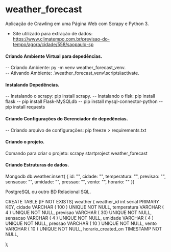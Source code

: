 # weather_forecast
Aplicação de Crawling em uma Página Web com Scrapy e Python 3.

* Site utilizado para extração de dados: https://www.climatempo.com.br/previsao-do-tempo/agora/cidade/558/saopaulo-sp


#### Criando Ambiente Virtual para depedências.
-- Criando Ambiente: py -m venv weather_forecast_venv.   
-- Ativando Ambiente: .\weather_forecast_venv\scripts\activate.

#### Instalando Depedências.
-- Instalando o scrapy: pip install scrapy.
-- Instalando o flsk: pip install flask
-- pip install Flask-MySQLdb
-- pip install mysql-connector-python
-- pip install requests

#### Criando Configurações do Gerenciador de depedências.
-- Criando arquivo de configurações: pip freeze > requirements.txt

#### Criando o projeto.
Comando para criar o projeto: scrapy startproject weather_forecast

#### Criando Estruturas de dados.
Mongodb
db.weather.insert(
{
    id: "", 
    cidade: "",
    temperatura: "",
    previsao: "",
    sensacao: "",
    umidade: "",
    pressao: "",
    vento:  "",
    horario: ""
})

PostgreSQL ou outro BD Relacional SQL.

CREATE TABLE [IF NOT EXISTS] weather (
    weather_id int serial PRIMARY KEY,
	cidade VARCHAR ( 100 ) UNIQUE NOT NULL,
    temperatura VARCHAR ( 4 ) UNIQUE NOT NULL,
    previsao VARCHAR ( 30) UNIQUE NOT NULL,
    sensacao VARCHAR ( 4 ) UNIQUE NOT NULL,
    umidade VARCHAR ( 4 ) UNIQUE NOT NULL,
    pressao VARCHAR ( 10 ) UNIQUE NOT NULL,
    vento VARCHAR ( 10 ) UNIQUE NOT NULL,
	horario_created_on TIMESTAMP NOT NULL,
    
);









